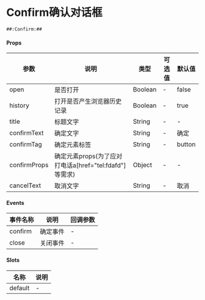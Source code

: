# Confirm确认对话框

```
##:Confirm:##
```

#### Props
| 参数      | 说明    | 类型      | 可选值       | 默认值   |
|---------- |-------- |---------- |------------- |--------- |
| open     | 是否打开   | Boolean  |   -       |    false    |
| history     | 打开是否产生浏览器历史记录   | Boolean  |   -       |    true    |
| title     | 标题文字   | String  |   -       |    -    |
| confirmText     | 确定文字   | String  |   -       |    确定    |
| confirmTag     | 确定元素标签   | String  |   -       |    button    |
| confirmProps     | 确定元素props(为了应对打电话a[href="tel:fdafd"]等需求)   | Object  |   -       |    -    |
| cancelText     | 取消文字   | String  |   -       |    取消    |


#### Events
| 事件名称 | 说明 | 回调参数 |
|---------|--------|---------|
| confirm | 确定事件 | - |
| close | 关闭事件 | - |

#### Slots
| 名称 | 说明 | 
|---------|--------|
| default | - |